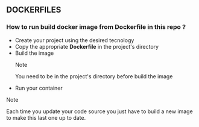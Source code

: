 ## DOCKERFILES

### How to run build docker image from Dockerfile in this repo ?

- Create your project using the desired tecnology
- Copy the appropriate **Dockerfile** in the project's directory
- Build the image
  > [!NOTE]  
  > You need to be in the project's directory before build the image
- Run your container
  
> [!NOTE]  
> Each time you update your code source you just have to build a new image to make this last one up to date.


